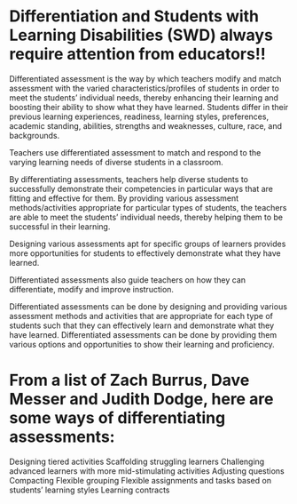 # Differentiation and Students with Learning Disabilities (SWD) always require attention from educators!!

Differentiated assessment is the way by which teachers modify and match assessment with the varied characteristics/profiles of students in order to meet the students’ individual needs, thereby enhancing their learning and boosting their ability to show what they have learned. Students differ in their previous learning experiences, readiness, learning styles, preferences, academic standing, abilities, strengths and weaknesses, culture, race, and backgrounds.

Teachers use differentiated assessment to match and respond to the varying learning needs of diverse students in a classroom.

By differentiating assessments, teachers help diverse students to successfully demonstrate their competencies in particular ways that are fitting and effective for them. By providing various assessment methods/activities appropriate for particular types of students, the teachers are able to meet the students’ individual needs, thereby helping them to be successful in their learning.

Designing various assessments apt for specific groups of learners provides more opportunities for students to effectively demonstrate what they have learned.

Differentiated assessments also guide teachers on how they can differentiate, modify and improve instruction.

Differentiated assessments can be done by designing and providing various assessment methods and activities that are appropriate for each type of students such that they can effectively learn and demonstrate what they have learned. Differentiated assessments can be done by providing them various options and opportunities to show their learning and proficiency. 

# From a list of Zach Burrus, Dave Messer and Judith Dodge, here are some ways of differentiating assessments:

Designing tiered activities
Scaffolding struggling learners
Challenging advanced learners with more mid-stimulating activities
Adjusting questions
Compacting
Flexible grouping
Flexible assignments and tasks based on students’ learning styles
Learning contracts



